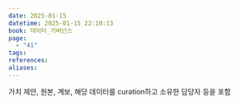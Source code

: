 ```yaml
---
date: 2025-01-15
datetime: 2025-01-15 22:10:13
book: 데이터_거버넌스
page:
  - "41"
tags: 
references: 
aliases:
---
```

가치 제안, 원본, 계보, 해당 데이터를 curation하고 소유한 담당자 등을 포함